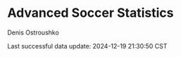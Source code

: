 # Advanced Soccer Statistics
Denis Ostroushko

<!-- gfm -->

Last successful data update: 2024-12-19 21:30:50 CST
